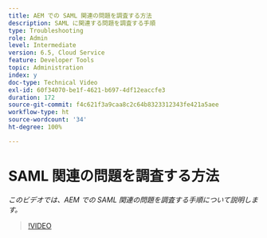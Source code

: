 ```yaml
---
title: AEM での SAML 関連の問題を調査する方法
description: SAML に関連する問題を調査する手順
type: Troubleshooting
role: Admin
level: Intermediate
version: 6.5, Cloud Service
feature: Developer Tools
topic: Administration
index: y
doc-type: Technical Video
exl-id: 60f34070-be1f-4621-b697-4df12eaccfe3
duration: 172
source-git-commit: f4c621f3a9caa8c2c64b8323312343fe421a5aee
workflow-type: ht
source-wordcount: '34'
ht-degree: 100%

---
```


# SAML 関連の問題を調査する方法

*このビデオでは、AEM での SAML 関連の問題を調査する手順について説明します。*

>[!VIDEO](https://video.tv.adobe.com/v/335466?quality=12&learn=on)
